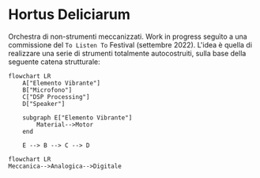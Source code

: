 # Hortus Deliciarum

Orchestra di non-strumenti meccanizzati. Work in progress seguìto a una commissione del `To Listen To` Festival (settembre 2022). L'idea è quella di realizzare una serie di strumenti totalmente autocostruiti, sulla base della seguente catena strutturale:

```mermaid
flowchart LR
    A["Elemento Vibrante"]
    B["Microfono"]
    C["DSP Processing"]
    D["Speaker"]

    subgraph E["Elemento Vibrante"]
        Material-->Motor
    end

    E --> B --> C --> D
```

```mermaid
flowchart LR
Meccanica-->Analogica-->Digitale
```